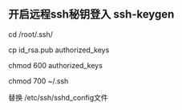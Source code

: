 ## 开启远程ssh秘钥登入 ssh-keygen
cd /root/.ssh/

cp id_rsa.pub authorized_keys

chmod 600 authorized_keys

chmod 700 ~/.ssh

替换 /etc/ssh/sshd_config文件
